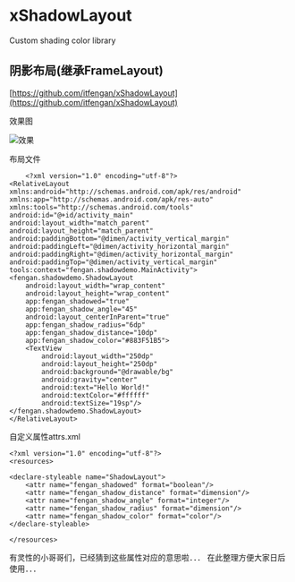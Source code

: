 # xShadowLayout
Custom shading color library

## 阴影布局(继承FrameLayout) ##



[https://github.com/itfengan/xShadowLayout](https://github.com/itfengan/xShadowLayout)

效果图

![效果](https://fenganblogimgs.oss-cn-beijing.aliyuncs.com/blog/20171010160954830.png)

布局文件

     	<?xml version="1.0" encoding="utf-8"?>
	<RelativeLayout
    xmlns:android="http://schemas.android.com/apk/res/android"
    xmlns:app="http://schemas.android.com/apk/res-auto"
    xmlns:tools="http://schemas.android.com/tools"
    android:id="@+id/activity_main"
    android:layout_width="match_parent"
    android:layout_height="match_parent"
    android:paddingBottom="@dimen/activity_vertical_margin"
    android:paddingLeft="@dimen/activity_horizontal_margin"
    android:paddingRight="@dimen/activity_horizontal_margin"
    android:paddingTop="@dimen/activity_vertical_margin"
    tools:context="fengan.shadowdemo.MainActivity">
    <fengan.shadowdemo.ShadowLayout
        android:layout_width="wrap_content"
        android:layout_height="wrap_content"
        app:fengan_shadowed="true"
        app:fengan_shadow_angle="45"
        android:layout_centerInParent="true"
        app:fengan_shadow_radius="6dp"
        app:fengan_shadow_distance="10dp"
        app:fengan_shadow_color="#883F51B5">
        <TextView
            android:layout_width="250dp"
            android:layout_height="250dp"
            android:background="@drawable/bg"
            android:gravity="center"
            android:text="Hello World!"
            android:textColor="#ffffff"
            android:textSize="19sp"/>
    </fengan.shadowdemo.ShadowLayout>
	</RelativeLayout>



自定义属性attrs.xml

    <?xml version="1.0" encoding="utf-8"?>
	<resources>

    <declare-styleable name="ShadowLayout">
        <attr name="fengan_shadowed" format="boolean"/>
        <attr name="fengan_shadow_distance" format="dimension"/>
        <attr name="fengan_shadow_angle" format="integer"/>
        <attr name="fengan_shadow_radius" format="dimension"/>
        <attr name="fengan_shadow_color" format="color"/>
    </declare-styleable>

	</resources>
有灵性的小哥哥们，已经猜到这些属性对应的意思啦．．．
在此整理方便大家日后使用．．．

